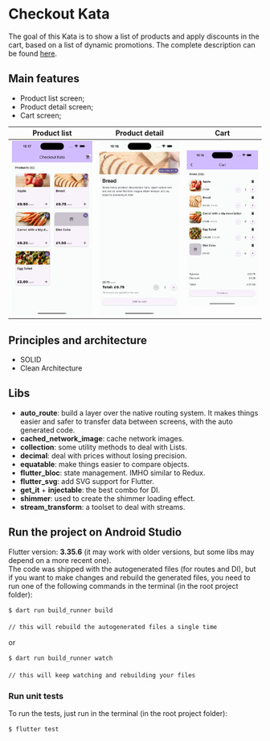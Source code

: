 # Checkout Kata

The goal of this Kata is to show a list of products and apply discounts in the cart, based on a list
of dynamic promotions. The complete description can be found [here](https://github.com/luanalbineli/checkout-kata/blob/main/docs/description.MD).

## Main features

- Product list screen;
- Product detail screen;
- Cart screen;

| Product list | Product detail | Cart |
|--------------|--------------|--------------|
| ![Product list screen](https://github.com/luanalbineli/checkout-kata/blob/main/screenshots/product_list.png?raw=true) | ![Product detail screen](https://github.com/luanalbineli/checkout-kata/blob/main/screenshots/product_detail.png?raw=true) | ![Cart screen](https://github.com/luanalbineli/checkout-kata/blob/main/screenshots/cart.png?raw=true) |

## Principles and architecture

- SOLID
- Clean Architecture

## Libs

- **auto_route**: build a layer over the native routing system. It makes things easier and safer to
  transfer data between screens, with the auto generated code.
- **cached_network_image**: cache network images.
- **collection**: some utility methods to deal with Lists.
- **decimal**: deal with prices without losing precision.
- **equatable**: make things easier to compare objects.
- **flutter_bloc**: state management. IMHO similar to Redux.
- **flutter_svg**: add SVG support for Flutter.
- **get_it** + **injectable**: the best combo for DI.
- **shimmer**: used to create the shimmer loading effect.
- **stream_transform**: a toolset to deal with streams.

## Run the project on Android Studio

Flutter version: **3.35.6** (it may work with older versions, but some libs may depend on a more recent
one). \
The code was shipped with the autogenerated files (for routes and DI), but if you want to make
changes and rebuild the generated files, you need to run one of the following commands in the
terminal (in the root project folder):

```bash
$ dart run build_runner build

// this will rebuild the autogenerated files a single time
```

or

```bash
$ dart run build_runner watch

// this will keep watching and rebuilding your files
```

### Run unit tests

To run the tests, just run in the terminal (in the root project folder):

```bash
$ flutter test
```

